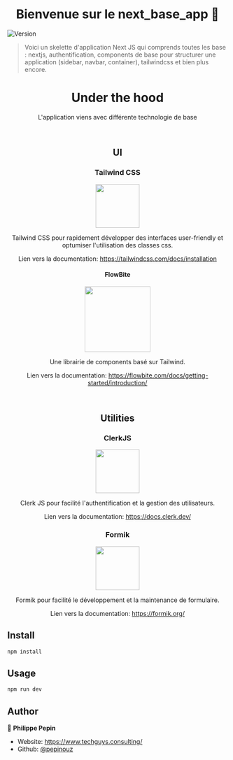 <h1 align="center">Bienvenue sur le next_base_app 👋</h1>
<p>
  <img alt="Version" src="https://img.shields.io/badge/version-0.1.0-blue.svg?cacheSeconds=2592000" />
</p>

> Voici un skelette d'application Next JS qui comprends toutes les base : nextjs, authentification, components de base pour structurer une application (sidebar, navbar, container), tailwindcss et bien plus encore.

<div align="center">
<h1>Under the hood</h1>
<p>L'application viens avec différente technologie de base</p>
</div>

<br/>
<div align="center">
<h2>UI</h2>
<h3>Tailwind CSS</h3>
<img width="100px" src="https://upload.wikimedia.org/wikipedia/commons/d/d5/Tailwind_CSS_Logo.svg">
<p>Tailwind CSS pour rapidement développer des interfaces user-friendly et optumiser l'utilisation des classes css.</p>
<p>Lien vers la documentation: <a href="https://tailwindcss.com/docs/installation">https://tailwindcss.com/docs/installation</a></p>
</div>

<div align="center">
<h4>FlowBite</h4>
<img width="150px" src="https://camo.githubusercontent.com/2556ddabc1abae4826d965b1c1351563687c75b088d25e5f050000b30cbcbe28/68747470733a2f2f666c6f77626974652e73332e616d617a6f6e6177732e636f6d2f666c6f77626974652d6c6f676f2d746578742e737667">
<p>Une librairie de components basé sur Tailwind.</p>
<p>Lien vers la documentation: <a href="https://flowbite.com/docs/getting-started/introduction/">https://flowbite.com/docs/getting-started/introduction/</a></p>
</div>

<br/>
<div align="center">
<h2>Utilities</h2>
<h3>ClerkJS</h3>
<img width="100px" src="https://pbs.twimg.com/profile_images/1358571909642932225/PuQyVQGa_400x400.jpg">
<p>Clerk JS pour facilité l'authentification et la gestion des utilisateurs.</p>
<p>Lien vers la documentation: <a href="https://docs.clerk.dev">https://docs.clerk.dev/</a></p>
</div>

<div align="center">
<h3>Formik</h3>
<img width="100px" src="https://user-images.githubusercontent.com/4060187/61057426-4e5a4600-a3c3-11e9-9114-630743e05814.png">
<p>Formik pour facilité le développement et la maintenance de formulaire.</p>
<p>Lien vers la documentation: <a href="https://formik.org">https://formik.org/</a></p>
</div>

## Install

```sh
npm install
```

## Usage

```sh
npm run dev
```

## Author

👤 **Philippe Pepin**

* Website: https://www.techguys.consulting/
* Github: [@pepinouz](https://github.com/pepinouz)

